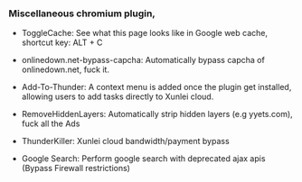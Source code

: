 ### Miscellaneous chromium plugin,

* ToggleCache:
  See what this page looks like in Google web cache, shortcut key: ALT + C

* onlinedown.net-bypass-capcha:
  Automatically bypass capcha of onlinedown.net, fuck it.

* Add-To-Thunder:
  A context menu is added once the plugin get installed, allowing users to add tasks directly to Xunlei cloud.

* RemoveHiddenLayers:
  Automatically strip hidden layers (e.g yyets.com), fuck all the Ads

* ThunderKiller:
  Xunlei cloud bandwidth/payment bypass

* Google Search:
  Perform google search with deprecated ajax apis (Bypass Firewall restrictions)
